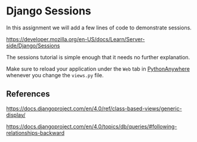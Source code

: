 Django Sessions
===============

In this assignment we will add  a few lines of code to demonstrate sessions.

https://developer.mozilla.org/en-US/docs/Learn/Server-side/Django/Sessions

The sessions tutorial is simple enough that it needs no further explanation.

Make sure to reload your application under the `Web` tab in
<a href="https://www.pythonanywhere.com" target="_blank">PythonAnywhere</a> whenever you change the `views.py` file.

References
----------

https://docs.djangoproject.com/en/4.0/ref/class-based-views/generic-display/

https://docs.djangoproject.com/en/4.0/topics/db/queries/#following-relationships-backward

